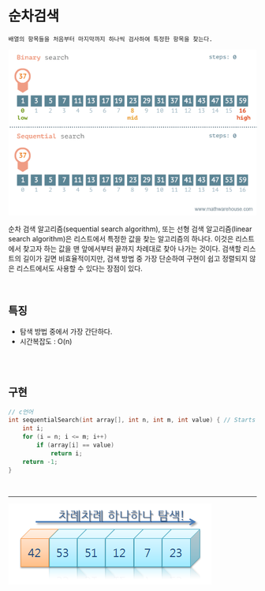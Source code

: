 # 순차검색

    배열의 항목들을 처음부터 마지막까지 하나씩 검사하여 특정한 항목을 찾는다.

![](images/linearSearch1.gif)

순차 검색 알고리즘(sequential search algorithm), 또는 선형 검색 알고리즘(linear search algorithm)은 리스트에서 특정한 값을 찾는 알고리즘의 하나다. 이것은 리스트에서 찾고자 하는 값을 맨 앞에서부터 끝까지 차례대로 찾아 나가는 것이다. 검색할 리스트의 길이가 길면 비효율적이지만, 검색 방법 중 가장 단순하여 구현이 쉽고 정렬되지 않은 리스트에서도 사용할 수 있다는 장점이 있다.

<br />

## 특징

-   탐색 방법 중에서 가장 간단하다.
-   시간복잡도 : O(n)

<br />
<br />

## 구현

```c
// c언어
int sequentialSearch(int array[], int n, int m, int value) { // Starts from n to m
    int i;
    for (i = n; i <= m; i++)
        if (array[i] == value)
            return i;
    return -1;
}
```

<br />

---

![](images/linearSearch2.png)
